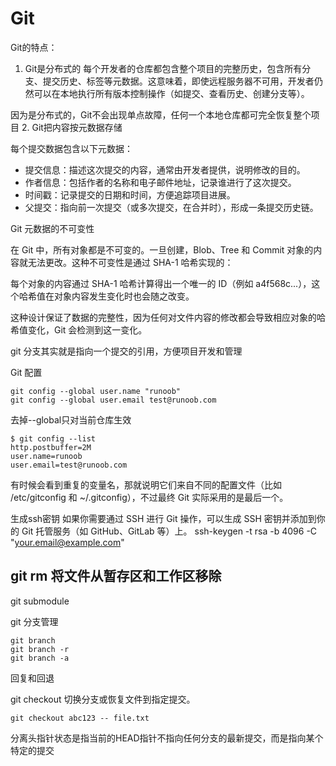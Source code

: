 # Git
Git的特点：
1. Git是分布式的
每个开发者的仓库都包含整个项目的完整历史，包含所有分支、提交历史、标签等元数据。这意味着，即使远程服务器不可用，开发者仍然可以在本地执行所有版本控制操作（如提交、查看历史、创建分支等）。

因为是分布式的，Git不会出现单点故障，任何一个本地仓库都可完全恢复整个项目
2. Git把内容按元数据存储

每个提交数据包含以下元数据：
- 提交信息：描述这次提交的内容，通常由开发者提供，说明修改的目的。
- 作者信息：包括作者的名称和电子邮件地址，记录谁进行了这次提交。
- 时间戳：记录提交的日期和时间，方便追踪项目进展。
- 父提交：指向前一次提交（或多次提交，在合并时），形成一条提交历史链。

Git 元数据的不可变性

在 Git 中，所有对象都是不可变的。一旦创建，Blob、Tree 和 Commit 对象的内容就无法更改。这种不可变性是通过 SHA-1 哈希实现的：

每个对象的内容通过 SHA-1 哈希计算得出一个唯一的 ID（例如 a4f568c...），这个哈希值在对象内容发生变化时也会随之改变。

这种设计保证了数据的完整性，因为任何对文件内容的修改都会导致相应对象的哈希值变化，Git 会检测到这一变化。

git 分支其实就是指向一个提交的引用，方便项目开发和管理


Git 配置

```
git config --global user.name "runoob"
git config --global user.email test@runoob.com
```
去掉--global只对当前仓库生效
```
$ git config --list
http.postbuffer=2M
user.name=runoob
user.email=test@runoob.com
```

有时候会看到重复的变量名，那就说明它们来自不同的配置文件（比如 /etc/gitconfig 和 ~/.gitconfig），不过最终 Git 实际采用的是最后一个。

生成ssh密钥
如果你需要通过 SSH 进行 Git 操作，可以生成 SSH 密钥并添加到你的 Git 托管服务（如 GitHub、GitLab 等）上。
ssh-keygen -t rsa -b 4096 -C "your.email@example.com"

## git rm 将文件从暂存区和工作区移除 


git submodule


git 分支管理
```
git branch 
git branch -r 
git branch -a
```

回复和回退

git checkout 切换分支或恢复文件到指定提交。
```
git checkout abc123 -- file.txt
```
分离头指针状态是指当前的HEAD指针不指向任何分支的最新提交，而是指向某个特定的提交